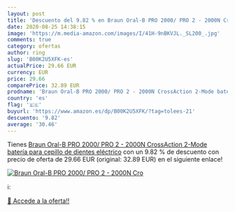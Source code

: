 ```yaml
---
layout: post
title: 'Descuento del 9.82 % en Braun Oral-B PRO 2000/ PRO 2 - 2000N Cro'
date: 2020-08-25 14:38:15
image: 'https://m.media-amazon.com/images/I/41H-9nBKVJL._SL200_.jpg'
comments: true
category: ofertas
author: ring
slug: 'B00K2U5XFK-es'
actualPrice: 29.66 EUR
currency: EUR
price: 29.66
comparePrice: 32.89 EUR
prodname: 'Braun Oral-B PRO 2000/ PRO 2 - 2000N CrossAction 2-Mode batería para cepillo de dientes eléctrico'
country: 'es'
flag: '🇪🇸'
buyurl: 'https://www.amazon.es/dp/B00K2U5XFK/?tag=tolees-21'
descuento: '9.82'
average: '30.46'
---
```


Tienes [Braun Oral-B PRO 2000/ PRO 2 - 2000N CrossAction 2-Mode batería para cepillo de dientes eléctrico](https://www.amazon.es/dp/B00K2U5XFK/?tag=tolees-21) con un 9.82 % de descuento con precio de oferta de 29.66 EUR (original: 32.89 EUR) en el siguiente enlace!

[![Braun Oral-B PRO 2000/ PRO 2 - 2000N Cro](https://m.media-amazon.com/images/I/41H-9nBKVJL._SL200_.jpg)](https://www.amazon.es/dp/B00K2U5XFK/?tag=tolees-21)

ℹ️:


[🛒 Accede a la oferta!!](https://www.amazon.es/dp/B00K2U5XFK/?tag=tolees-21)
